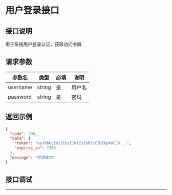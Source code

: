 # 用户登录接口

## 接口说明
用于系统用户登录认证，获取访问令牌


## 请求参数

| 参数名   | 类型   | 必填 | 说明   |
|----------|--------|------|--------|
| username | string | 是   | 用户名 |
| password | string | 是   | 密码   |

## 返回示例

```json
{
  "code": 200,
  "data": {
    "token": "eyJhbGciOiJIUzI1NiIsInR5cCI6IkpXVCJ9...",
    "expires_in": 7200
  },
  "message": "登录成功"
}
```

## 接口调试
---
<script setup>
import SwaggerUI from '../../../src/components/SwaggerUI.vue'
</script>

<ClientOnly>
  <SwaggerUI 
    tag="平安API" 
    path="/insurance/session-start" 
  />
</ClientOnly>
